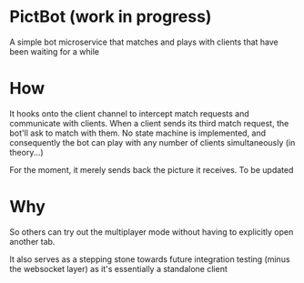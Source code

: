 # PictBot (work in progress)

A simple bot microservice that matches and plays with clients that have been waiting for a while

# How

It hooks onto the client channel to intercept match requests and communicate with clients.
When a client sends its third match request, the bot'll ask to match with them. No state machine is implemented, and consequently the bot can play with any number of clients simultaneously (in theory...)

For the moment, it merely sends back the picture it receives. To be updated

# Why

So others can try out the multiplayer mode without having to explicitly open another tab.

It also serves as a stepping stone towards future integration testing (minus the websocket layer) as it's essentially a standalone client
